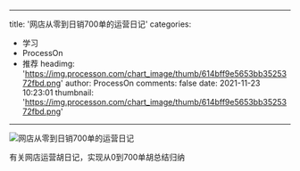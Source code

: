 
---
title: '网店从零到日销700单的运营日记'
categories: 
 - 学习
 - ProcessOn
 - 推荐
headimg: 'https://img.processon.com/chart_image/thumb/614bff9e5653bb3525372fbd.png'
author: ProcessOn
comments: false
date: 2021-11-23 10:23:01
thumbnail: 'https://img.processon.com/chart_image/thumb/614bff9e5653bb3525372fbd.png'
---

<div>   
<img class="thumb" alt="网店从零到日销700单的运营日记" src="https://img.processon.com/chart_image/thumb/614bff9e5653bb3525372fbd.png" referrerpolicy="no-referrer">
<p>有关网店运营胡日记，实现从0到700单胡总结归纳</p>  
</div>
            